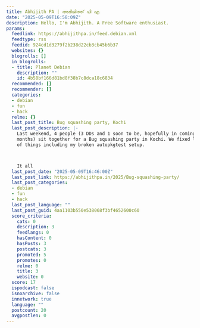 ```yaml
---
title: Abhijith PA | അഭിജിത്ത് പി എ
date: "2025-05-09T16:58:09Z"
description: Hello, I'm Abhijith. A Free Software enthusiast.
params:
  feedlink: https://abhijithpa.in/feed.debian.xml
  feedtype: rss
  feedid: 924cd1d3279f2b238d22cb3cb45b6b37
  websites: {}
  blogrolls: []
  in_blogrolls:
  - title: Planet Debian
    description: ""
    id: 4b58bf166d81bd8f38b7c8dca18c6834
  recommended: []
  recommender: []
  categories:
  - debian
  - fun
  - hack
  relme: {}
  last_post_title: Bug squashing party, Kochi
  last_post_description: |-
    Last weekend, 4 people (3 DDs and 1 soon to be, hopefully in coming
    months) sit together for a Bug squashing party in Kochi. We fixed lot
    of things including my broken autopkgtest setup.



    It all
  last_post_date: "2025-05-09T16:46:00Z"
  last_post_link: https://abhijithpa.in/2025/Bug-squashing-party/
  last_post_categories:
  - debian
  - fun
  - hack
  last_post_language: ""
  last_post_guid: 4aa1103b550e538068f3bf4652600c60
  score_criteria:
    cats: 0
    description: 3
    feedlangs: 0
    hasContent: 0
    hasPosts: 3
    postcats: 3
    promoted: 5
    promotes: 0
    relme: 0
    title: 3
    website: 0
  score: 17
  ispodcast: false
  isnoarchive: false
  innetwork: true
  language: ""
  postcount: 20
  avgpostlen: 0
---
```

